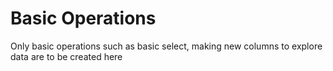 # Basic Operations
Only basic operations such as basic select, making new columns to explore data are to be created here
